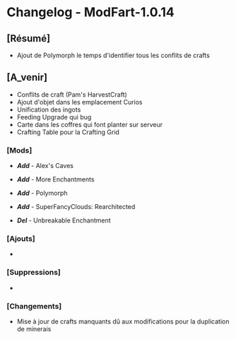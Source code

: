 # Changelog - ModFart-1.0.14

## [Résumé]
- Ajout de Polymorph le temps d'identifier tous les conflits de crafts

## [A_venir]
- Conflits de craft (Pam's HarvestCraft)
- Ajout d'objet dans les emplacement Curios
- Unification des ingots
- Feeding Upgrade qui bug
- Carte dans les coffres qui font planter sur serveur
- Crafting Table pour la Crafting Grid

### [Mods]
- ***Add*** - Alex's Caves
- ***Add*** - More Enchantments
- ***Add*** - Polymorph
- ***Add*** - SuperFancyClouds: Rearchitected

- ***Del*** - Unbreakable Enchantment

### [Ajouts]
- 

### [Suppressions]
- 

### [Changements]
- Mise à jour de crafts manquants dû aux modifications pour la duplication de minerais